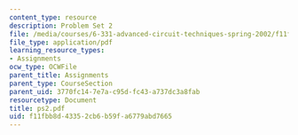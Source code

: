 ```yaml
---
content_type: resource
description: Problem Set 2
file: /media/courses/6-331-advanced-circuit-techniques-spring-2002/f11fbb8d43352cb6b59fa6779abd7665_ps2.pdf
file_type: application/pdf
learning_resource_types:
- Assignments
ocw_type: OCWFile
parent_title: Assignments
parent_type: CourseSection
parent_uid: 3770fc14-7e7a-c95d-fc43-a737dc3a8fab
resourcetype: Document
title: ps2.pdf
uid: f11fbb8d-4335-2cb6-b59f-a6779abd7665
---
```

